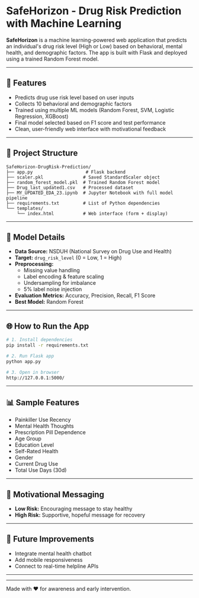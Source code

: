 # SafeHorizon - Drug Risk Prediction with Machine Learning

**SafeHorizon** is a machine learning-powered web application that predicts an individual's drug risk level (High or Low) based on behavioral, mental health, and demographic factors. The app is built with Flask and deployed using a trained Random Forest model.

---

## 🚀 Features
- Predicts drug use risk level based on user inputs
- Collects 10 behavioral and demographic factors
- Trained using multiple ML models (Random Forest, SVM, Logistic Regression, XGBoost)
- Final model selected based on F1 score and test performance
- Clean, user-friendly web interface with motivational feedback

---

## 📁 Project Structure
```
SafeHorizon-DrugRisk-Prediction/
├── app.py                    # Flask backend
├── scaler.pkl               # Saved StandardScaler object
├── random_forest_model.pkl  # Trained Random Forest model
├── Drug_last_updated1.csv   # Processed dataset
├── MY_UPDATED_EDA_23.ipynb  # Jupyter Notebook with full model pipeline
├── requirements.txt         # List of Python dependencies
└── templates/
    └── index.html           # Web interface (form + display)
```

---

## 🧠 Model Details
- **Data Source:** NSDUH (National Survey on Drug Use and Health)
- **Target:** `drug_risk_level` (0 = Low, 1 = High)
- **Preprocessing:**
  - Missing value handling
  - Label encoding & feature scaling
  - Undersampling for imbalance
  - 5% label noise injection
- **Evaluation Metrics:** Accuracy, Precision, Recall, F1 Score
- **Best Model:** Random Forest

---

## 🌐 How to Run the App
```bash
# 1. Install dependencies
pip install -r requirements.txt

# 2. Run Flask app
python app.py

# 3. Open in browser
http://127.0.0.1:5000/
```

---

## 📊 Sample Features
- Painkiller Use Recency
- Mental Health Thoughts
- Prescription Pill Dependence
- Age Group
- Education Level
- Self-Rated Health
- Gender
- Current Drug Use
- Total Use Days (30d)

---

## 💬 Motivational Messaging
- **Low Risk:** Encouraging message to stay healthy
- **High Risk:** Supportive, hopeful message for recovery

---

## 📌 Future Improvements
- Integrate mental health chatbot
- Add mobile responsiveness
- Connect to real-time helpline APIs

---


---

Made with ❤️ for awareness and early intervention.


